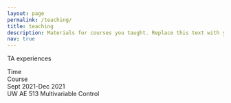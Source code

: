 ```yaml
---
layout: page
permalink: /teaching/
title: teaching
description: Materials for courses you taught. Replace this text with your description.
nav: true
---
```


TA experiences

<div class="container">
  <div class="row">
    <div class="col-sm">
      Time
    </div>
    <div class="col-sm">
      Course
    </div>
  </div>
    <div class="row">
    <div class="col-sm">
      Sept 2021-Dec 2021
    </div>
    <div class="col-sm">
      UW AE 513 Multivariable Control
    </div>
  </div>
</div>